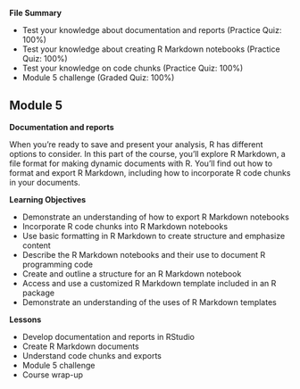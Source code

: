 **File Summary**
- Test your knowledge about documentation and reports (Practice Quiz: 100%)
- Test your knowledge about creating R Markdown notebooks (Practice Quiz: 100%)
- Test your knowledge on code chunks (Practice Quiz: 100%)
- Module 5 challenge (Graded Quiz: 100%)

## Module 5

**Documentation and reports**

When you’re ready to save and present your analysis, R has different options to consider. In this part of the course, you’ll explore R Markdown, a file format for making dynamic documents with R. You’ll find out how to format and export R Markdown, including how to incorporate R code chunks in your documents.

**Learning Objectives**
- Demonstrate an understanding of how to export R Markdown notebooks
- Incorporate R code chunks into R Markdown notebooks
- Use basic formatting in R Markdown to create structure and emphasize content
- Describe the R Markdown notebooks and their use to document R programming code
- Create and outline a structure for an R Markdown notebook
- Access and use a customized R Markdown template included in an R package
- Demonstrate an understanding of the uses of R Markdown templates

**Lessons**
- Develop documentation and reports in RStudio
- Create R Markdown documents
- Understand code chunks and exports
- Module 5 challenge
- Course wrap-up
